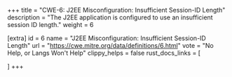 +++
title = "CWE-6: J2EE Misconfiguration: Insufficient Session-ID Length"
description	= "The J2EE application is configured to use an insufficient session ID length."
weight = 6

[extra]
id = 6
name = "J2EE Misconfiguration: Insufficient Session-ID Length"
url = "https://cwe.mitre.org/data/definitions/6.html"
vote = "No Help, or Langs Won't Help"
clippy_helps = false
rust_docs_links = [
	
]
+++

